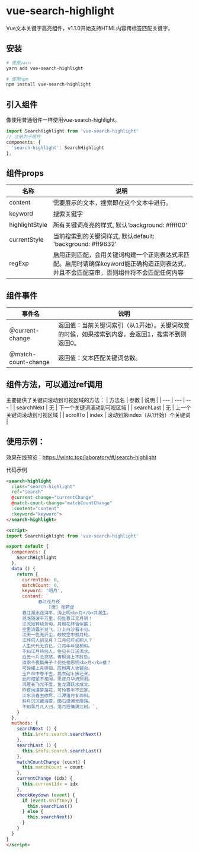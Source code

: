 # vue-search-highlight
Vue文本关键字高亮组件，v1.1.0开始支持HTML内容跨标签匹配关键字。

## 安装
```bash
# 使用yarn
yarn add vue-search-highlight

# 使用npm
npm install vue-search-highlight​
```

## 引入组件
像使用普通组件一样使用vue-search-highlight。
```js
import SearchHighlight from 'vue-search-highlight'
// 注册为子组件
components: {
  'search-highlight': SearchHighlight
},​
```

## 组件props
| 名称 | 说明 |
| --- | --- |
| content | 需要展示的文本，搜索即在这个文本中进行。 |
| keyword | 搜索关键字 |
| highlightStyle | 所有关键词高亮的样式, 默认'background: #ffff00' |
| currentStyle | 当前搜索到的关键词样式, 默认default: 'background: #ff9632' | 
| regExp | 启用正则匹配，会用关键词构建一个正则表达式来匹配。启用时请确保keyword能正确构造正则表达式，并且不会匹配空串，否则组件将不会匹配任何内容 |

## 组件事件
| 事件名 | 说明 |
| --- | --- |
| ＠current-change | 返回值：当前关键词索引（从1开始）。关键词改变的时候，如果搜索到内容，会返回1，搜索不到则返回0。 |
| ＠match-count-change | 	返回值：文本匹配关键词总数。 |

## 组件方法，可以通过ref调用
主要提供了关键词滚动到可视区域的方法：
| 方法名 | 参数 | 说明 |
| --- | --- | --- |
| searchNext | 无 | 下一个关键词滚动到可视区域 |
| searchLast | 无 | 上一个关键词滚动到可视区域 |
| scrollTo | index | 滚动到第index（从1开始）个关键词 |

## 使用示例：
效果在线预览：https://wintc.top/laboratory/#/search-highlight

代码示例
```html
<search-highlight
  class="search-highlight"
  ref="search"
  @current-change="currentChange"
  @match-count-change="matchCountChange"
  :content="content"
  :keyword="keyword">
</search-highlight>

<script>
import SearchHighlight from 'vue-search-highlight'

export default {
  components: {
    SearchHighlight
  },
  data () {
    return {
      currentIdx: 0,
      matchCount: 0,
      keyword: '明月',
      content: `
            春江花月夜
                [唐] 张若虚
      春江潮水连海平，海上明<b>月</b>共潮生。
      滟滟随波千万里，何处春江无月明！
      江流宛转绕芳甸，月照花林皆似霰；
      空里流霜不觉飞，汀上白沙看不见。
      江天一色无纤尘，皎皎空中孤月轮。
      江畔何人初见月？江月何年初照人？
      人生代代无穷已，江月年年望相似。
      不知江月待何人，但见长江送流水。
      白云一片去悠悠，青枫浦上不胜愁。
      谁家今夜扁舟子？何处相思明<b>月</b>楼？
      可怜楼上月徘徊，应照离人妆镜台。
      玉户帘中卷不去，捣衣砧上拂还来。
      此时相望不相闻，愿逐月华流照君。
      鸿雁长飞光不度，鱼龙潜跃水成文。
      昨夜闲潭梦落花，可怜春半不还家。
      江水流春去欲尽，江潭落月复西斜。
      斜月沉沉藏海雾，碣石潇湘无限路。
      不知乘月几人归，落月摇情满江树。`,
    }
  },
  methods: {
    searchNext () {
      this.$refs.search.searchNext()
    },
    searchLast () {
      this.$refs.search.searchLast()
    },
    matchCountChange (count) {
      this.matchCount = count
    },
    currentChange (idx) {
      this.currentIdx = idx
    },
    checkKeydown (event) {
      if (event.shiftKey) {
        this.searchLast()
      } else {
        this.searchNext()
      }
    }
  }
}
</script>
```